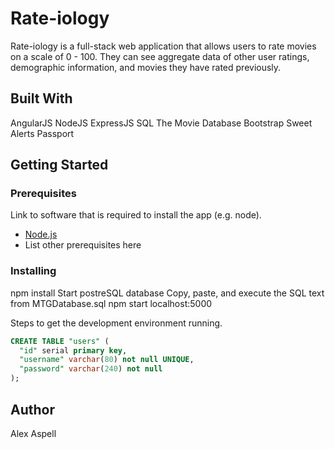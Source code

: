 # Rate-iology

Rate-iology is a full-stack web application that allows users to rate movies on a scale of 0 - 100. They can see aggregate data of other user ratings, demographic information, and movies they have rated previously.

## Built With

AngularJS
NodeJS
ExpressJS
SQL
The Movie Database
Bootstrap
Sweet Alerts
Passport

## Getting Started



### Prerequisites

Link to software that is required to install the app (e.g. node).

- [Node.js](https://nodejs.org/en/)
- List other prerequisites here


### Installing

npm install
Start postreSQL database
Copy, paste, and execute the SQL text from MTGDatabase.sql
npm start
localhost:5000

Steps to get the development environment running.

```sql
CREATE TABLE "users" (
  "id" serial primary key,
  "username" varchar(80) not null UNIQUE,
  "password" varchar(240) not null
);
```

## Author

Alex Aspell
